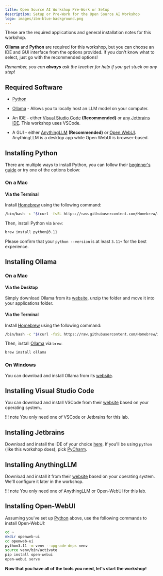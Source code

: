 ```yaml
---
title: Open Source AI Workshop Pre-Work or Setup
description: Setup or Pre-Work for the Open Source AI Workshop
logo: images/ibm-blue-background.png
---
```


These are the required applications and general installation notes for this workshop.

**Ollama** and **Python** are required for this workshop, but you can choose an IDE and GUI interface from the options provided. If you don't know what to select, just go with the recommended options!

*Remember, you can **always** ask the teacher for help if you get stuck on any step!*

## Required Software

- [Python](#installing-python)
- [Ollama](#installing-ollama) - Allows you to locally host an LLM model on your computer.
- An IDE - either [Visual Studio Code](#installing-visual-studio-code) **(Recommended)** or [any Jetbrains IDE](#installing-jetbrains). This workshop uses VSCode.

- A GUI - either [AnythingLLM](#installing-anythingllm) **(Recommended)** or [Open WebUI](#installing-open-webui). AnythingLLM is a desktop app while Open WebUI is browser-based.

## Installing Python

There are multiple ways to install Python, you can follow their [beginner's guide](https://wiki.python.org/moin/BeginnersGuide/Download) or try one of the options below:

### On a Mac

#### Via the Terminal

Install [Homebrew](https://brew.sh/) using the following command:

```bash
/bin/bash -c "$(curl -fsSL https://raw.githubusercontent.com/Homebrew/install/HEAD/install.sh)"
```

Then, install Python via `brew`:

```bash
brew install python@3.11
```

Please confirm that your `python --version` is at least `3.11+` for the best experience.

## Installing Ollama

### On a Mac

#### Via the Desktop

Simply download Ollama from its [website](https://ollama.com/download), unzip the folder and move it into your applications folder.

#### Via the Terminal

Install [Homebrew](https://brew.sh/) using the following command:

```bash
/bin/bash -c "$(curl -fsSL https://raw.githubusercontent.com/Homebrew/install/HEAD/install.sh)"
```

Then, install [Ollama](https://ollama.com) via `brew`:

```bash
brew install ollama
```

### On Windows

You can download and install Ollama from its [website](https://ollama.com/download).

## Installing Visual Studio Code

You can download and install VSCode from their [website](https://code.visualstudio.com/Download) based on your operating system..

!!! note
    You only need one of VSCode or Jetbrains for this lab.

## Installing Jetbrains

Download and install the IDE of your choice [here](https://www.jetbrains.com/ides/#choose-your-ide).
If you'll be using `python` (like this workshop does), pick [PyCharm](https://www.jetbrains.com/pycharm/).

## Installing AnythingLLM

Download and install it from their [website](https://anythingllm.com/desktop) based on your operating system. We'll configure it later in the workshop.

!!! note
    You only need one of AnythingLLM or Open-WebUI for this lab.

## Installing Open-WebUI

Assuming you've set up [Python](#installing-python) above, use the following commands to install Open-WebUI:

```bash
cd ~
mkdir openweb-ui
cd openweb-ui
python3.11 -m venv --upgrade-deps venv
source venv/bin/activate
pip install open-webui
open-webui serve
```

**Now that you have all of the tools you need, let's start the workshop!**
